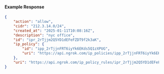 <!-- Code generated for API Clients. DO NOT EDIT. -->

#### Example Response

```json
{
	"action": "allow",
	"cidr": "212.3.14.0/24",
	"created_at": "2025-01-11T10:08:16Z",
	"description": "nyc office",
	"id": "ipr_2rTjjm2Q5YD1dEFeFZDT9f2k3aK",
	"ip_policy": {
		"id": "ipp_2rTjjnFRT6iyYk6EKds5Q1zXPUG",
		"uri": "https://api.ngrok.com/ip_policies/ipp_2rTjjnFRT6iyYk6EKds5Q1zXPUG"
	},
	"uri": "https://api.ngrok.com/ip_policy_rules/ipr_2rTjjm2Q5YD1dEFeFZDT9f2k3aK"
}
```
